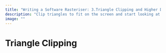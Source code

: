 ```yaml
---
title: "Writing a Software Rasteriser: 3.Triangle Clipping and Higher Dimensions"
description: "Clip triangles to fit on the screen and start looking at higher dimensions and the various coordinate spaces needed."
image: ""
---
```


# Triangle Clipping
